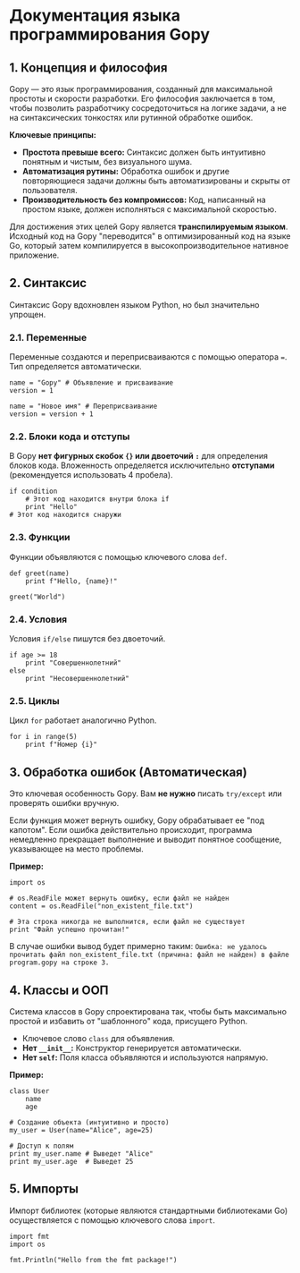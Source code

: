 # Документация языка программирования Gopy

## 1. Концепция и философия

Gopy — это язык программирования, созданный для максимальной простоты и скорости разработки. Его философия заключается в том, чтобы позволить разработчику сосредоточиться на логике задачи, а не на синтаксических тонкостях или рутинной обработке ошибок.

**Ключевые принципы:**

*   **Простота превыше всего:** Синтаксис должен быть интуитивно понятным и чистым, без визуального шума.
*   **Автоматизация рутины:** Обработка ошибок и другие повторяющиеся задачи должны быть автоматизированы и скрыты от пользователя.
*   **Производительность без компромиссов:** Код, написанный на простом языке, должен исполняться с максимальной скоростью.

Для достижения этих целей Gopy является **транспилируемым языком**. Исходный код на Gopy "переводится" в оптимизированный код на языке Go, который затем компилируется в высокопроизводительное нативное приложение.

## 2. Синтаксис

Синтаксис Gopy вдохновлен языком Python, но был значительно упрощен.

### 2.1. Переменные

Переменные создаются и переприсваиваются с помощью оператора `=`. Тип определяется автоматически.

```gopy
name = "Gopy" # Объявление и присваивание
version = 1

name = "Новое имя" # Переприсваивание
version = version + 1
```

### 2.2. Блоки кода и отступы

В Gopy **нет фигурных скобок `{}` или двоеточий `:`** для определения блоков кода. Вложенность определяется исключительно **отступами** (рекомендуется использовать 4 пробела).

```gopy
if condition
    # Этот код находится внутри блока if
    print "Hello"
# Этот код находится снаружи
```

### 2.3. Функции

Функции объявляются с помощью ключевого слова `def`.

```gopy
def greet(name)
    print f"Hello, {name}!"

greet("World")
```

### 2.4. Условия

Условия `if/else` пишутся без двоеточий.

```gopy
if age >= 18
    print "Совершеннолетний"
else
    print "Несовершеннолетний"
```

### 2.5. Циклы

Цикл `for` работает аналогично Python.

```gopy
for i in range(5)
    print f"Номер {i}"
```

## 3. Обработка ошибок (Автоматическая)

Это ключевая особенность Gopy. Вам **не нужно** писать `try/except` или проверять ошибки вручную.

Если функция может вернуть ошибку, Gopy обрабатывает ее "под капотом". Если ошибка действительно происходит, программа немедленно прекращает выполнение и выводит понятное сообщение, указывающее на место проблемы.

**Пример:**

```gopy
import os

# os.ReadFile может вернуть ошибку, если файл не найден
content = os.ReadFile("non_existent_file.txt")

# Эта строка никогда не выполнится, если файл не существует
print "Файл успешно прочитан!"
```

В случае ошибки вывод будет примерно таким:
`Ошибка: не удалось прочитать файл non_existent_file.txt (причина: файл не найден) в файле program.gopy на строке 3.`

## 4. Классы и ООП

Система классов в Gopy спроектирована так, чтобы быть максимально простой и избавить от "шаблонного" кода, присущего Python.

*   Ключевое слово `class` для объявления.
*   **Нет `__init__`:** Конструктор генерируется автоматически.
*   **Нет `self`:** Поля класса объявляются и используются напрямую.

**Пример:**

```gopy
class User
    name
    age

# Создание объекта (интуитивно и просто)
my_user = User(name="Alice", age=25)

# Доступ к полям
print my_user.name # Выведет "Alice"
print my_user.age  # Выведет 25
```

## 5. Импорты

Импорт библиотек (которые являются стандартными библиотеками Go) осуществляется с помощью ключевого слова `import`.

```gopy
import fmt
import os

fmt.Println("Hello from the fmt package!")
```
